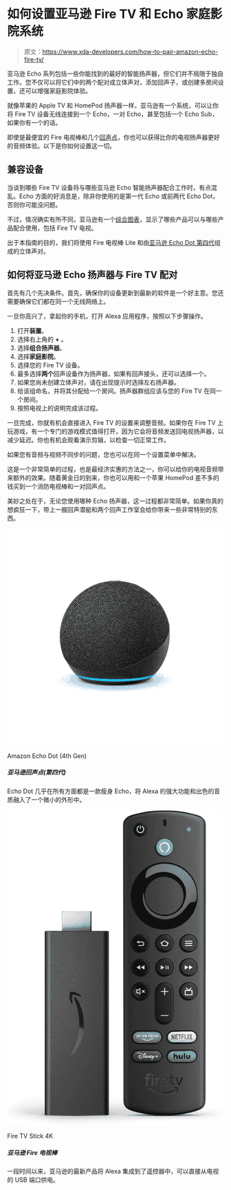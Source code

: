 # 如何设置亚马逊 Fire TV 和 Echo 家庭影院系统

> 原文：<https://www.xda-developers.com/how-to-pair-amazon-echo-fire-tv/>

亚马逊 Echo 系列包括一些你能找到的最好的智能扬声器，但它们并不局限于独自工作。您不仅可以将它们中的两个配对成立体声对，添加回声子，或创建多房间设置，还可以增强家庭影院体验。

就像苹果的 Apple TV 和 HomePod 扬声器一样，亚马逊有一个系统，可以让你将 Fire TV 设备无线连接到一个 Echo，一对 Echo，甚至包括一个 Echo Sub，如果你有一个的话。

即使是最便宜的 Fire 电视棒和几个[回声点](https://www.xda-developers.com/amazon-echo-dot-4th-gen-review/)，你也可以获得比你的电视扬声器更好的音频体验。以下是你如何设置这一切。

## 兼容设备

当谈到哪些 Fire TV 设备将与哪些亚马逊 Echo 智能扬声器配合工作时，有点混乱。Echo 方面的好消息是，除非你使用的是第一代 Echo 或前两代 Echo Dot，否则你可能没问题。

不过，情况确实有所不同，亚马逊有一个[综合图表](https://www.amazon.com/gp/help/customer/display.html?tag=xda-6scae16-20&ascsubtag=UUxdaUeUpU42287&asc_refurl=https%3A%2F%2Fwww.xda-developers.com%2Fhow-to-pair-amazon-echo-fire-tv%2F&asc_campaign=Evergreen)，显示了哪些产品可以与哪些产品配合使用，包括 Fire TV 电视。

出于本指南的目的，我们将使用 Fire 电视棒 Lite 和由[亚马逊 Echo Dot 第四代](https://www.xda-developers.com/amazon-echo-dot-4th-gen-review/)组成的立体声对。

## 如何将亚马逊 Echo 扬声器与 Fire TV 配对

首先有几个先决条件。首先，确保你的设备更新到最新的软件是一个好主意。您还需要确保它们都在同一个无线网络上。

一旦你高兴了，拿起你的手机，打开 Alexa 应用程序，按照以下步骤操作。

1.  打开**装置**。
2.  选择右上角的 **+** 。
3.  选择**组合扬声器**。
4.  选择**家庭影院**。
5.  选择您的 Fire TV 设备。
6.  最多选择**两个**回声设备作为扬声器，如果有回声接头，还可以选择一个。
7.  如果您尚未创建立体声对，请在出现提示时选择左右扬声器。
8.  给该组命名，并将其分配给一个房间。扬声器群组应该与您的 Fire TV 在同一个房间。
9.  按照电视上的说明完成该过程。

一旦完成，你就有机会直接进入 Fire TV 的设置来调整音频。如果你在 Fire TV 上玩游戏，有一个专门的游戏模式值得打开，因为它会将音频发送回电视扬声器，以减少延迟。你也有机会观看演示剪辑，以检查一切正常工作。

如果您有音频与视频不同步的问题，您也可以在同一个设置菜单中解决。

这是一个非常简单的过程，也是最经济实惠的方法之一，你可以给你的电视音频带来额外的效果。随着黄金日的到来，你也可以用和一个苹果 HomePod 差不多的钱买到一个消防电视棒和一对回声点。

美妙之处在于，无论您使用哪种 Echo 扬声器，这一过程都非常简单。如果你真的想疯狂一下，带上一艘回声潜艇和两个回声工作室会给你带来一些非常特别的东西。

 <picture>![A new lowest price for Amazon's baby Echo, but don't be fooled. It packs a punch and is a must buy at this price. ](img/2b8241133c98c6e7c8be432444164157.png)</picture> 

Amazon Echo Dot (4th Gen)

##### 亚马逊回声点(第四代)

Echo Dot 几乎在所有方面都是一款瘦身 Echo，将 Alexa 的强大功能和出色的音质融入了一个微小的外形中。

 <picture>![The Fire TV Stick with 1080p streaming and Dolby Atoms support is down to just $16.99\. ](img/82fcc4dc140f06a23b0135e15788ea05.png)</picture> 

Fire TV Stick 4K

##### 亚马逊 Fire 电视棒

一段时间以来，亚马逊的最新产品将 Alexa 集成到了遥控器中，可以直接从电视的 USB 端口供电。